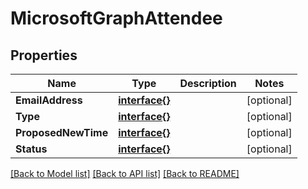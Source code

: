 # MicrosoftGraphAttendee

## Properties

Name | Type | Description | Notes
------------ | ------------- | ------------- | -------------
**EmailAddress** | [**interface{}**](.md) |  | [optional] 
**Type** | [**interface{}**](.md) |  | [optional] 
**ProposedNewTime** | [**interface{}**](.md) |  | [optional] 
**Status** | [**interface{}**](.md) |  | [optional] 

[[Back to Model list]](../README.md#documentation-for-models) [[Back to API list]](../README.md#documentation-for-api-endpoints) [[Back to README]](../README.md)


